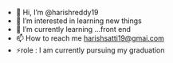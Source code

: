 - 👋 Hi, I’m @harishreddy19
- 👀 I’m interested in  learning  new things
- 🌱 I’m currently learning ...front end
- 📫 How to reach me harishsatti19@gmai.com
- ⚡role : I am currently pursuing my graduation

<!---
harishreddy19/harishreddy19 is a ✨ special ✨ repository because its `README.md` (this file) appears on your GitHub profile.
You can click the Preview link to take a look at your changes.
--->
